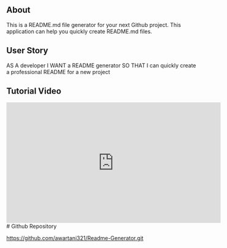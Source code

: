 ## About

This is a README.md file generator for your next Github project.
This application can help you quickly create README.md files.

## User Story

AS A developer
I WANT a README generator
SO THAT I can quickly create a professional README for a new project

## Tutorial Video
<iframe width="560" height="315" src="https://www.youtube.com/embed/ffEAFTV7KMc?start=27" title="YouTube video player" frameborder="0" allow="accelerometer; autoplay; clipboard-write; encrypted-media; gyroscope; picture-in-picture" allowfullscreen></iframe>
# Github Repository

https://github.com/awartani321/Readme-Generator.git

